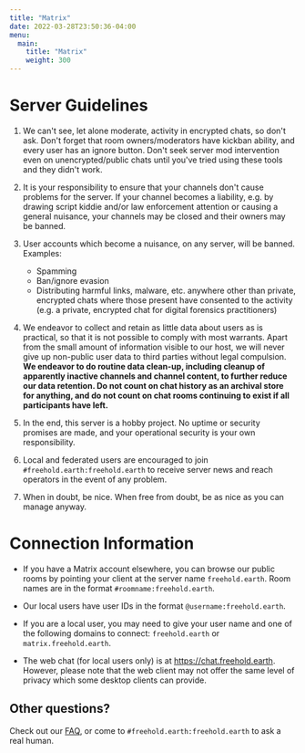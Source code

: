 ```yaml
---
title: "Matrix"
date: 2022-03-28T23:50:36-04:00
menu:
  main:
    title: "Matrix"
    weight: 300
---
```


# Server Guidelines

1. We can't see, let alone moderate, activity in encrypted chats, so don't ask.  Don't forget that room owners/moderators have kickban ability, and every user has an ignore button. Don't seek server mod intervention even on unencrypted/public chats until you've tried using these tools and they didn't work.

2. It is your responsibility to ensure that your channels don't cause problems for the server.  If your channel becomes a liability, e.g. by drawing script kiddie and/or law enforcement attention or causing a general nuisance, your channels may be closed and their owners may be banned.

3. User accounts which become a nuisance, on any server, will be banned.  Examples:
   - Spamming
   - Ban/ignore evasion
   - Distributing harmful links, malware, etc. anywhere other than private, encrypted chats where those present have consented to the activity (e.g. a private, encrypted chat for digital forensics practitioners)

4. We endeavor to collect and retain as little data about users as is practical, so that it is not possible to comply with most warrants.  Apart from the small amount of information visible to our host, we will never give up non-public user data to third parties without legal compulsion.  **We endeavor to do routine data clean-up, including cleanup of apparently inactive channels and channel content, to further reduce our data retention.  Do not count on chat history as an archival store for anything, and do not count on chat rooms continuing to exist if all participants have left.**

5. In the end, this server is a hobby project.  No uptime or security promises are made, and your operational security is your own responsibility.

6. Local and federated users are encouraged to join `#freehold.earth:freehold.earth` to receive server news and reach operators in the event of any problem.

7. When in doubt, be nice.  When free from doubt, be as nice as you can manage anyway.

# Connection Information

- If you have a Matrix account elsewhere, you can browse our public rooms by pointing your client at the server name `freehold.earth`.  Room names are in the format `#roomname:freehold.earth`.

- Our local users have user IDs in the format `@username:freehold.earth`.

- If you are a local user, you may need to give your user name and one of the following domains to connect: `freehold.earth` or `matrix.freehold.earth`.

- The web chat (for local users only) is at https://chat.freehold.earth.  However, please note that the web client may not offer the same level of privacy which some desktop clients can provide.

## Other questions?

Check out our [FAQ](/faq), or come to `#freehold.earth:freehold.earth` to ask a real human.
